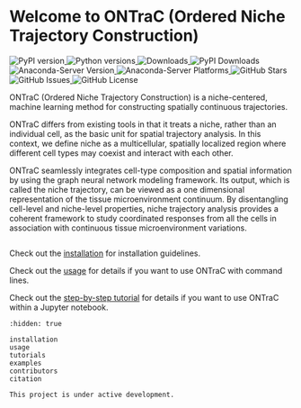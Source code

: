 # Welcome to ONTraC (Ordered Niche Trajectory Construction)

<span>
  <a href="https://pypi.org/project/ONTraC/">
    <img src="https://img.shields.io/pypi/v/ONTraC.svg" alt="PyPI version" style="display:inline-block;">
  </a>
  <a href="https://pypi.org/project/ONTraC/">
    <img src="https://img.shields.io/pypi/pyversions/ONTraC.svg" alt="Python versions" style="display:inline-block;">
  </a>
  <a href="https://pepy.tech/project/ONTraC">
    <img src="https://static.pepy.tech/badge/ONTraC" alt="Downloads" style="display:inline-block;">
  </a>
  <a href="https://pypi.org/project/ONTraC/">
    <img src="https://img.shields.io/pypi/dm/ONTraC.svg" alt="PyPI Downloads" style="display:inline-block;">
  </a>
  <a href="https://anaconda.org/gyuanlab/ontrac">
    <img src="https://anaconda.org/gyuanlab/ontrac/badges/version.svg" alt="Anaconda-Server Version" style="display:inline-block;">
  </a>
  <a href="https://anaconda.org/gyuanlab/ontrac">
    <img src="https://anaconda.org/gyuanlab/ontrac/badges/platforms.svg" alt="Anaconda-Server Platforms" style="display:inline-block;">
  </a>
  <a href="https://github.com/gyuanlab/ONTraC">
    <img src="https://badgen.net/github/stars/gyuanlab/ONTraC" alt="GitHub Stars" style="display:inline-block;">
  </a>
  <a href="https://github.com/gyuanlab/ONTraC/issues">
    <img src="https://img.shields.io/github/issues/gyuanlab/ONTraC.svg" alt="GitHub Issues" style="display:inline-block;">
  </a>
  <a href="https://github.com/gyuanlab/ONTraC/blob/master/LICENSE">
    <img src="https://img.shields.io/github/license/gyuanlab/ONTraC.svg" alt="GitHub License" style="display:inline-block;">
  </a>
</span>

ONTraC (Ordered Niche Trajectory Construction) is a niche-centered, machine
learning method for constructing spatially continuous trajectories.

ONTraC differs from existing tools in that it treats a niche, rather than an
individual cell, as the basic unit for spatial trajectory analysis. In this
context, we define niche as a multicellular, spatially localized region where
different cell types may coexist and interact with each other.

ONTraC seamlessly integrates cell-type composition and spatial information by
using the graph neural network modeling framework. Its output, which is called
the niche trajectory, can be viewed as a one dimensional representation of the
tissue microenvironment continuum. By disentangling cell-level and niche-level
properties, niche trajectory analysis provides a coherent framework to study
coordinated responses from all the cells in association with continuous tissue
microenvironment variations.

```{image} ../source/images/other/ONTraC_structure.png
```

Check out the [installation](./installation.rst) for installation guidelines.

Check out the [usage](./usage.rst) for details if you want to use ONTraC with command lines.

Check out the [step-by-step tutorial](./step_by_step_tutorial.ipynb) for details if you want to use ONTraC within a Jupyter notebook.

```{toctree}
:hidden: true

installation
usage
tutorials
examples
contributors
citation
```

```{note}
This project is under active development.
```
